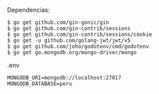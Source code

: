 Dependencias:
    
    $ go get github.com/gin-gonic/gin
    $ go get github.com/gin-contrib/sessions
    $ go get github.com/gin-contrib/sessions/cookie
    $ go get -u github.com/golang-jwt/jwt/v5
    $ go get github.com/joho/godotenv/cmd/godotenv
    $ go get go.mongodb.org/mongo-driver/mongo

.env

    MONGODB_URI=mongodb://localhost:27017
    MONGODB_DATABASE=peru